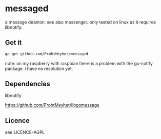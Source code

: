 messaged
========

a message deamon. see also messenger.
only tested on linux as it requires libnotify.

Get it
-------
```bash
go get github.com/ProhtMeyhet/messaged
```

note: on my raspberry with raspbian there is a problem with the go-notify package. i have no resolution yet.

Dependencies
-------------
libnotify

https://github.com/ProhtMeyhet/libgomessage

Licence
-------
see LICENCE-AGPL
